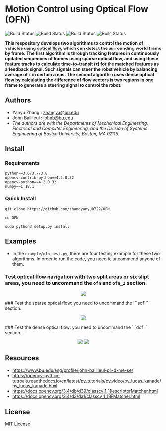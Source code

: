 # Motion Control using Optical Flow (OFN)

![Build Status](https://img.shields.io/appveyor/build/gruntjs/grunt)
![Build Status](https://img.shields.io/sonar/test_success_density/swellaby:azure-pipelines-templates?server=https%3A%2F%2Fsonarcloud.io)
![Build Status](https://img.shields.io/badge/python-3.6%7C3.7%7C3.8-red)
![Build Status](https://img.shields.io/badge/License-MIT-green)

**This respository develops two algorithms to control the motion of vehicles using [optical flow], which can detect the surrounding world frame by frame. The first algorithm is through tracking features in continuously updated sequences of frames using sparse optical flow, and using these feature tracks to calculate time-to-transit (τ) for the matched features as a feedback signal. Such signals can steer the robot vehicle by balancing average of τ in certain areas. The second algorithm uses dense optical flow by calculating the difference of flow vectors in two regions in one frame to generate a steering signal to control the robot.**

## Authors
- Yanyu Zhang : zhangya@bu.edu
- John Baillieul : johnb@bu.edu
- *The authors are with the Departments of Mechanical Engineering, Electrical and Computer Engineering, and the Division of Systems Engineering at Boston University, Boston, MA 02115.*

## Install
### Requirements
```
python==3.6/3.7/3.8
opencv-contrib-python==4.2.0.32   
opencv-python==4.2.0.32 
numpy==1.18.1 
```
### Quick Install
```
git clone https://github.com/zhangyanyu0722/OFN
```
```
cd OFN
```
```
sudo python3 setup.py install
```
## Examples
- In the ```example/ofn_test.py```, there are four testing example for these two algorithms. In order to run the code, you need to uncommend anyone of them.
### Test optical flow navigation with two split areas or six slipt areas, you need to uncommand the ```ofn``` and ```ofn_2``` section.
<p align="middle">
  <img src="https://github.com/zhangyanyu0722/OFN/blob/master/images/ofn.gif"> 
</p>
### Test the sparse optical flow: you need to uncommand the ```sof``` section.
<p align="middle">
  <img src="https://github.com/zhangyanyu0722/OFN/blob/master/images/sof.gif">
</p>
### Test the dense optical flow: you need to uncommand the ```dof``` section.
<p align="middle">
  <img src="https://github.com/zhangyanyu0722/OFN/blob/master/images/boundary.gif">
  <img src="https://github.com/zhangyanyu0722/OFN/blob/master/images/magnitude_flow.gif">
</p>

## Resources
- https://www.bu.edu/eng/profile/john-baillieul-ph-d-me-se/
- https://opencv-python-tutroals.readthedocs.io/en/latest/py_tutorials/py_video/py_lucas_kanade/py_lucas_kanade.html
- https://docs.opencv.org/3.4/db/d39/classcv_1_1DescriptorMatcher.html
- https://docs.opencv.org/3.4/d3/da1/classcv_1_1BFMatcher.html

## License
[MIT License]

[MIT License]:https://github.com/zhangyanyu0722/optical-flow-navigation/blob/master/LICENSE
[optical flow]:https://opencv-python-tutroals.readthedocs.io/en/latest/py_tutorials/py_video/py_lucas_kanade/py_lucas_kanade.html







